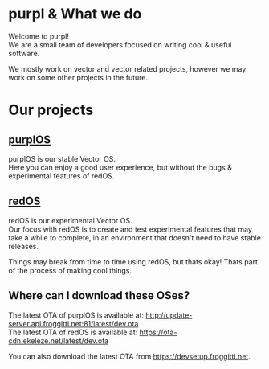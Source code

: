 # purpl & What we do

Welcome to purpl!</br>
We are a small team of developers focused on writing cool & useful software.

We mostly work on vector and vector related projects, however we may work on some other projects in the future.

# Our projects

## [purplOS](https://github.com/purpl-org/purplOS)

purplOS is our stable Vector OS.</br>
Here you can enjoy a good user experience, but without the bugs & experimental features of redOS.

## [redOS](https://github.com/purpl-org/redOS)

redOS is our experimental Vector OS.</br>
Our focus with redOS is to create and test experimental features that may take a while to complete, in an environment that doesn't need to have stable releases.</br>

Things may break from time to time using redOS, but thats okay! Thats part of the process of making cool things.

## Where can I download these OSes?

The latest OTA of purplOS is available at: http://update-server.api.froggitti.net:81/latest/dev.ota</br>
The latest OTA of redOS is available at: https://ota-cdn.ekeleze.net/latest/dev.ota</br>

You can also download the latest OTA from https://devsetup.froggitti.net.
